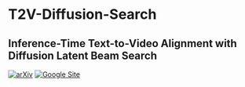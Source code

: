 # T2V-Diffusion-Search

## Inference-Time Text-to-Video Alignment with Diffusion Latent Beam Search

[![arXiv](https://img.shields.io/badge/arXiv-2501.19252-b31b1b.svg)](https://arxiv.org/abs/2501.19252)
[![Google Site](https://img.shields.io/badge/website-site-blue)](https://sites.google.com/view/t2v-dlbs)